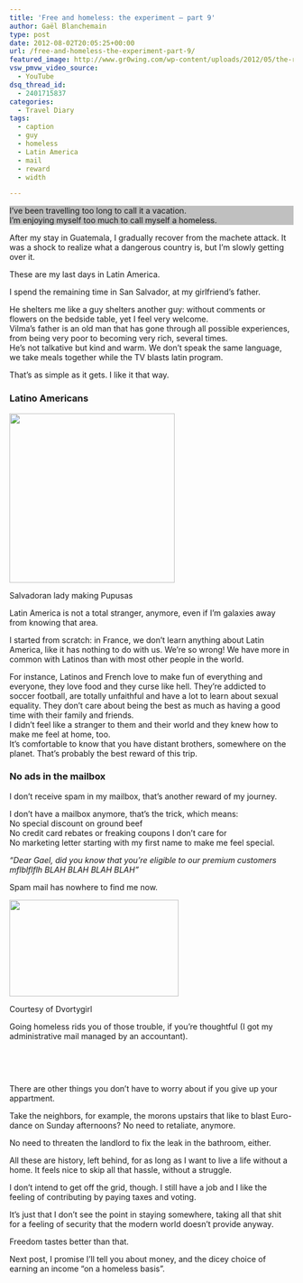 ```yaml
---
title: 'Free and homeless: the experiment – part 9'
author: Gaël Blanchemain
type: post
date: 2012-08-02T20:05:25+00:00
url: /free-and-homeless-the-experiment-part-9/
featured_image: http://www.gr0wing.com/wp-content/uploads/2012/05/the-road-lola.jpg
vsw_pmvw_video_source:
  - YouTube
dsq_thread_id:
  - 2401715837
categories:
  - Travel Diary
tags:
  - caption
  - guy
  - homeless
  - Latin America
  - mail
  - reward
  - width

---
```

<p style="background-color: silver;">
  I&#8217;ve been travelling too long to call it a vacation.<br /> I&#8217;m enjoying myself too much to call myself a homeless.
</p>

After my stay in Guatemala, I gradually recover from the machete attack. It was a shock to realize what a dangerous country is, but I&#8217;m slowly getting over it.

These are my last days in Latin America.<!--more-->

I spend the remaining time in San Salvador, at my girlfriend&#8217;s father.

He shelters me like a guy shelters another guy: without comments or flowers on the bedside table, yet I feel very welcome.  
Vilma&#8217;s father is an old man that has gone through all possible experiences, from being very poor to becoming very rich, several times.  
He&#8217;s not talkative but kind and warm. We don&#8217;t speak the same language, we take meals together while the TV blasts latin program.

That&#8217;s as simple as it gets. I like it that way.

### Latino Americans

<div id="attachment_3416" style="width: 303px" class="wp-caption alignleft">
  <img aria-describedby="caption-attachment-3416" class="size-medium wp-image-3416" title="Pupuseria-Mamita" src="http://www.gr0wing.com/wp-content/uploads/2012/08/Pupuseria-Mamita-293x300.jpg" alt="" width="293" height="300" srcset="https://www.gr0wing.com/wp-content/uploads/2012/08/Pupuseria-Mamita-293x300.jpg 293w, https://www.gr0wing.com/wp-content/uploads/2012/08/Pupuseria-Mamita.jpg 400w" sizes="(max-width: 293px) 100vw, 293px" />
  
  <p id="caption-attachment-3416" class="wp-caption-text">
    Salvadoran lady making Pupusas
  </p>
</div>

Latin America is not a total stranger, anymore, even if I&#8217;m galaxies away from knowing that area.

I started from scratch: in France, we don&#8217;t learn anything about Latin America, like it has nothing to do with us. We&#8217;re so wrong! We have more in common with Latinos than with most other people in the world.

For instance, Latinos and French love to make fun of everything and everyone, they love food and they curse like hell. They&#8217;re addicted to soccer football, are totally unfaithful and have a lot to learn about sexual equality. They don&#8217;t care about being the best as much as having a good time with their family and friends.  
I didn&#8217;t feel like a stranger to them and their world and they knew how to make me feel at home, too.  
It&#8217;s comfortable to know that you have distant brothers, somewhere on the planet. That&#8217;s probably the best reward of this trip.

### No ads in the mailbox

I don&#8217;t receive spam in my mailbox, that&#8217;s another reward of my journey.

I don&#8217;t have a mailbox anymore, that&#8217;s the trick, which means:  
No special discount on ground beef  
No credit card rebates or freaking coupons I don&#8217;t care for  
No marketing letter starting with my first name to make me feel special.

_&#8220;Dear Gael, did you know that you&#8217;re eligible to our premium customers mflblflflh BLAH BLAH BLAH BLAH&#8221;_

Spam mail has nowhere to find me now.

<div id="attachment_3422" style="width: 310px" class="wp-caption alignleft">
  <img aria-describedby="caption-attachment-3422" class="size-medium wp-image-3422" title="800px-Pile_of_junk_mail" src="http://www.gr0wing.com/wp-content/uploads/2012/08/800px-Pile_of_junk_mail-300x171.jpeg" alt="" width="300" height="171" srcset="https://www.gr0wing.com/wp-content/uploads/2012/08/800px-Pile_of_junk_mail-300x171.jpeg 300w, https://www.gr0wing.com/wp-content/uploads/2012/08/800px-Pile_of_junk_mail-588x336.jpeg 588w, https://www.gr0wing.com/wp-content/uploads/2012/08/800px-Pile_of_junk_mail.jpeg 800w" sizes="(max-width: 300px) 100vw, 300px" />
  
  <p id="caption-attachment-3422" class="wp-caption-text">
    Courtesy of Dvortygirl
  </p>
</div>

Going homeless rids you of those trouble, if you&#8217;re thoughtful (I got my administrative mail managed by an accountant).

&nbsp;

&nbsp;

There are other things you don&#8217;t have to worry about if you give up your appartment.

Take the neighbors, for example, the morons upstairs that like to blast Euro-dance on Sunday afternoons? No need to retaliate, anymore.

No need to threaten the landlord to fix the leak in the bathroom, either.

All these are history, left behind, for as long as I want to live a life without a home. It feels nice to skip all that hassle, without a struggle.

I don&#8217;t intend to get off the grid, though. I still have a job and I like the feeling of contributing by paying taxes and voting.

It&#8217;s just that I don&#8217;t see the point in staying somewhere, taking all that shit for a feeling of security that the modern world doesn&#8217;t provide anyway.

Freedom tastes better than that.

Next post, I promise I&#8217;ll tell you about money, and the dicey choice of earning an income &#8220;on a homeless basis&#8221;.